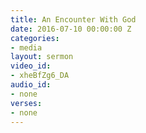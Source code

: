 ```yaml
---
title: An Encounter With God
date: 2016-07-10 00:00:00 Z
categories:
- media
layout: sermon
video_id:
- xheBfZg6_DA
audio_id:
- none
verses:
- none
---
```


